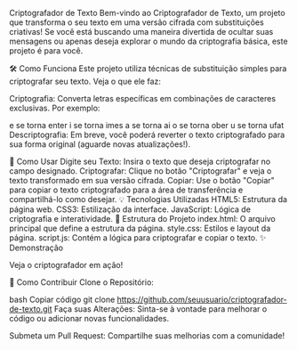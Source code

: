 Criptografador de Texto
Bem-vindo ao Criptografador de Texto, um projeto que transforma o seu texto em uma versão cifrada com substituições criativas! Se você está buscando uma maneira divertida de ocultar suas mensagens ou apenas deseja explorar o mundo da criptografia básica, este projeto é para você.

🛠 Como Funciona
Este projeto utiliza técnicas de substituição simples para criptografar seu texto. Veja o que ele faz:

Criptografia: Converta letras específicas em combinações de caracteres exclusivas. Por exemplo:

e se torna enter
i se torna imes
a se torna ai
o se torna ober
u se torna ufat
Descriptografia: Em breve, você poderá reverter o texto criptografado para sua forma original (aguarde novas atualizações!).

🚀 Como Usar
Digite seu Texto: Insira o texto que deseja criptografar no campo designado.
Criptografar: Clique no botão "Criptografar" e veja o texto transformado em sua versão cifrada.
Copiar: Use o botão "Copiar" para copiar o texto criptografado para a área de transferência e compartilhá-lo como desejar.
💡 Tecnologias Utilizadas
HTML5: Estrutura da página web.
CSS3: Estilização da interface.
JavaScript: Lógica de criptografia e interatividade.
📂 Estrutura do Projeto
index.html: O arquivo principal que define a estrutura da página.
style.css: Estilos e layout da página.
script.js: Contém a lógica para criptografar e copiar o texto.
✨ Demonstração

Veja o criptografador em ação!

📝 Como Contribuir
Clone o Repositório:

bash
Copiar código
git clone https://github.com/seuusuario/criptografador-de-texto.git
Faça suas Alterações: Sinta-se à vontade para melhorar o código ou adicionar novas funcionalidades.

Submeta um Pull Request: Compartilhe suas melhorias com a comunidade!
